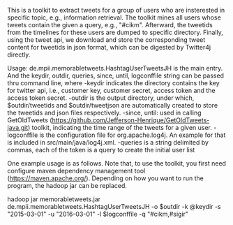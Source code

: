 This is a toolkit to extract tweets for a group of users who are insterested in specific topic, e.g., information retrieval.
The toolkit mines all users whose tweets contain the given a query, e.g., "#cikm". Afterward, the tweetids from the timelines for
these users are dumped to specific directory. Finally, using the tweet api, we download and store the corresponding 
tweet content for tweetids in json format, which can be digested by Twitter4j directly.

Usage:
de.mpii.memorabletweets.HashtagUserTweetsJH is the main entry.
And the keydir, outdir, queries, since, until, logconffile string can be passed thru command line, where 
-keydir indicates the directory contains the key for twitter api, i.e., customer key, customer secret, access token and the access token secret.
-outdir is the output directory, under which, $outdir/tweetids and $outdir/tweetjson are automatically created to store the 
tweetids and json files respectively.
-since, until: used in calling GetOldTweets (https://github.com/Jefferson-Henrique/GetOldTweets-java.git) toolkit, indicating
the time range of the tweets for a given user.
-logconffile is the configuration file for org.apache.log4j. An example for that is included in src/main/java/log4j.xml.
-queries is a string delimited by commas, each of the token is a query to create the initial user list



One example usage is as follows. Note that, to use the toolkit, you first need configure maven dependency management tool (https://maven.apache.org/). 
Depending on how you want to run the program, the hadoop jar can be replaced.

hadoop jar memorabletweets.jar de.mpii.memorabletweets.HashtagUserTweetsJH -o $outdir -k @keydir -s "2015-03-01"
                -u "2016-03-01" -l $logconffile -q "#cikm,#sigir"
